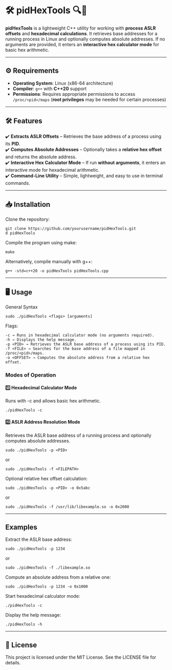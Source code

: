 # 🛠️ pidHexTools 🔍🔢  

**pidHexTools** is a lightweight C++ utility for working with **process ASLR offsets** and **hexadecimal calculations**. It retrieves base addresses for a running process in Linux and optionally computes absolute addresses. If no arguments are provided, it enters an **interactive hex calculator mode** for basic hex arithmetic.

---

## ⚙️ Requirements  

- **Operating System**: Linux (x86-64 architecture)  
- **Compiler**: `g++` with **C++20** support  
- **Permissions**: Requires appropriate permissions to access `/proc/<pid>/maps` (**root privileges** may be needed for certain processes)  

---

## 🛠 Features  

✔️ **Extracts ASLR Offsets** – Retrieves the base address of a process using its **PID**.  
✔️ **Computes Absolute Addresses** – Optionally takes a **relative hex offset** and returns the absolute address.  
✔️ **Interactive Hex Calculator Mode** – If run **without arguments**, it enters an interactive mode for hexadecimal arithmetic.  
✔️ **Command-Line Utility** – Simple, lightweight, and easy to use in terminal commands.  

---

## 📥 Installation  

Clone the repository:  

    git clone https://github.com/yourusername/pidHexTools.git
    d pidHexTools

Compile the program using make:

    make

Alternatively, compile manually with g++:

    g++ -std=c++20 -o pidHexTools pidHexTools.cpp

---

## 🖥 Usage
General Syntax

    sudo ./pidHexTools <flags> [arguments]

Flags:

    -c → Runs in hexadecimal calculator mode (no arguments required).
    -h → Displays the help message.
    -p <PID> → Retrieves the ASLR base address of a process using its PID.
    -f <FILE> → Searches for the base address of a file mapped in /proc/<pid>/maps.
    -o <OFFSET> → Computes the absolute address from a relative hex offset.

### Modes of Operation

#### 1️⃣ Hexadecimal Calculator Mode

Runs with -c and allows basic hex arithmetic.

    ./pidHexTools -c

#### 2️⃣ ASLR Address Resolution Mode

Retrieves the ASLR base address of a running process and optionally computes absolute addresses.

    sudo ./pidHexTools -p <PID>

or

    sudo ./pidHexTools -f <FILEPATH>

Optional relative hex offset calculation:

    sudo ./pidHexTools -p <PID> -o 0x5abc

or

    sudo ./pidHexTools -f /usr/lib/libexample.so -o 0x2000

---

## Examples

Extract the ASLR base address:

    sudo ./pidHexTools -p 1234

or

    sudo ./pidHexTools -f ./libexample.so

Compute an absolute address from a relative one:

    sudo ./pidHexTools -p 1234 -o 0x1000

Start hexadecimal calculator mode:

    ./pidHexTools -c

Display the help message:

    ./pidHexTools -h

---

## 📄  License

This project is licensed under the MIT License. See the LICENSE file for details.
